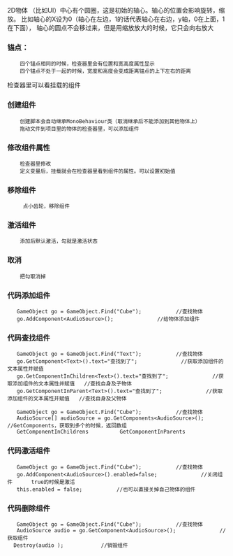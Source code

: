 2D物体 （比如UI）中心有个圆圈，这是初始的轴心。轴心的位置会影响旋转，缩放。
比如轴心的X设为0（轴心在左边，1的话代表轴心在右边，y轴，0在上面，1在下面），
轴心的圆点不会移过来，但是用缩放放大的时候，它只会向右放大


### 锚点：
        四个锚点相同的时候，检查器里会有位置和宽高度属性显示
        四个锚点不处于一起的时候，宽度和高度会变成距离锚点的上下左右的距离
                 
检查器里可以看挂载的组件

### 创建组件
        创建脚本会自动继承MonoBehaviour类（取消继承后不能添加到其他物体上）
        拖动文件到项目里的物体的检查器里，可以添加组件

### 修改组件属性
        检查器里修改
        定义变量后，挂载就会在检查器里看到组件的属性。可以设置初始值

### 移除组件
         点小齿轮，移除组件

### 激活组件
        添加后默认激活，勾就是激活状态

### 取消
        把勾取消掉

### 代码添加组件
       GameObject go = GameObject.Find("Cube");           //查找物体
       go.AddComponent<AudioSource>();              //给物体添加组件


### 代码查找组件
       GameObject go = GameObject.Find("Text");           //查找物体
       go.GetComponent<Text>().text="查找到了";              //获取添加组件的文本属性并赋值
       go.GetComponentInChildren<Text>().text="查找到了";              //获取添加组件的文本属性并赋值   //查找自身及子物体
       go.GetComponentInParent<Text>().text="查找到了";              //获取添加组件的文本属性并赋值   //查找自身及父物体

       GameObject go = GameObject.Find("Cube");           //查找物体
       AudioSource[] audioSource = go.GetComponents<AudioSource>();              //GetComponents，获取到多个的时候，返回数组
       GetComponentInChildrens          GetComponentInParents



### 代码激活组件
       GameObject go = GameObject.Find("Cube");           //查找物体
       go.AddComponent<AudioSource>().enabled=false;              //关闭组件      true的时候是激活
       this.enabled = false;           //也可以直接关掉自己物体的组件

### 代码删除组件
       GameObject go = GameObject.Find("Cube");           //查找物体
       AudioSource audio = go.GetComponent<AudioSource>();              //获取组件
      Destroy(audio );            //销毁组件